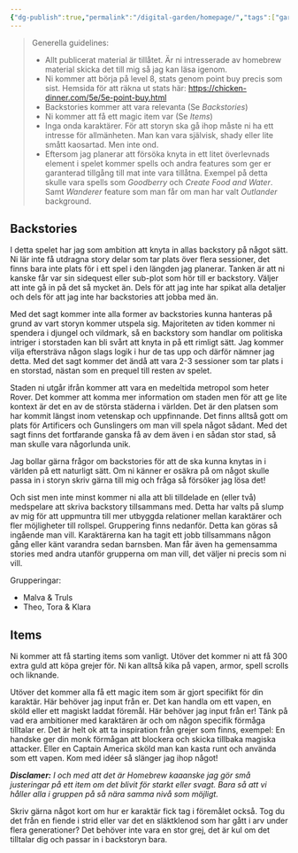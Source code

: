 ```yaml
---
{"dg-publish":true,"permalink":"/digital-garden/homepage/","tags":["gardenEntry"]}
---
```


>Generella guidelines:
>- Allt publicerat material är tillåtet. Är ni intresserade av homebrew material skicka det till mig så jag kan läsa igenom. 
>- Ni kommer att börja på level 8, stats genom point buy precis som sist. Hemsida för att räkna ut stats här: https://chicken-dinner.com/5e/5e-point-buy.html 
>- Backstories kommer att vara relevanta (Se *Backstories*)
>- Ni kommer att få ett magic item var (Se *Items*)
>- Inga onda karaktärer. För att storyn ska gå ihop måste ni ha ett intresse för allmänheten. Man kan vara självisk, shady eller lite smått kaosartad. Men inte ond.
>- Eftersom jag planerar att försöka knyta in ett litet överlevnads element i spelet kommer spells och andra features som ger er garanterad tillgång till mat inte vara tillåtna. Exempel på detta skulle vara spells som *Goodberry* och *Create Food and Water*. Samt *Wanderer* feature som man får om man har valt *Outlander* background. 
## Backstories

I detta spelet har jag som ambition att knyta in allas backstory på något sätt. Ni lär inte få utdragna story delar som tar plats över flera sessioner, det finns bara inte plats för i ett spel i den längden jag planerar. Tanken är att ni kanske får var sin sidequest eller sub-plot som hör till er backstory. Väljer att inte gå in på det så mycket än. Dels för att jag inte har spikat alla detaljer och dels för att jag inte har backstories att jobba med än. 

Med det sagt kommer inte alla former av backstories kunna hanteras på grund av vart storyn kommer utspela sig. Majoriteten av tiden kommer ni spendera i djungel och vildmark, så en backstory som handlar om politiska intriger i storstaden kan bli svårt att knyta in på ett rimligt sätt. Jag kommer vilja eftersträva någon slags logik i hur de tas upp och därför nämner jag detta. Med det sagt kommer det ändå att vara 2-3 sessioner som tar plats i en storstad, nästan som en prequel till resten av spelet.

Staden ni utgår ifrån kommer att vara en medeltida metropol som heter Rover. Det kommer att komma mer information om staden men för att ge lite kontext är det en av de största städerna i världen. Det är den platsen som har kommit längst inom vetenskap och uppfinnande. Det finns alltså gott om plats för Artificers och Gunslingers om man vill spela något sådant. Med det sagt finns det fortfarande ganska få av dem även i en sådan stor stad, så man skulle vara någorlunda unik.

Jag bollar gärna frågor om backstories för att de ska kunna knytas in i världen på ett naturligt sätt. Om ni känner er osäkra på om något skulle passa in i storyn skriv gärna till mig och fråga så försöker jag lösa det!

Och sist men inte minst kommer ni alla att bli tilldelade en (eller två) medspelare att skriva backstory tillsammans med. Detta har valts på slump av mig för att uppmuntra till mer utbyggda relationer mellan karaktärer och fler möjligheter till rollspel. Gruppering finns nedanför. Detta kan göras så ingående man vill. Karaktärerna kan ha tagit ett jobb tillsammans någon gång eller känt varandra sedan barnsben. Man får även ha gemensamma stories med andra utanför grupperna om man vill, det väljer ni precis som ni vill.

Grupperingar:
- Malva & Truls
- Theo, Tora & Klara
## Items
Ni kommer att få starting items som vanligt. Utöver det kommer ni att få 300 extra guld att köpa grejer för. Ni kan alltså kika på vapen, armor, spell scrolls och liknande. 

Utöver det kommer alla få ett magic item som är gjort specifikt för din karaktär. Här behöver jag input från er. Det kan handla om ett vapen, en sköld eller ett magiskt laddat föremål. Här behöver jag input från er! Tänk på vad era ambitioner med karaktären är och om någon specifik förmåga tilltalar er. Det är helt ok att ta inspiration från grejer som finns, exempel: En handske ger din monk förmågan att blockera och skicka tillbaka magiska attacker. Eller en Captain America sköld man kan kasta runt och använda som ett vapen. Kom med idéer så slänger jag ihop något!

***Disclamer:** I och med att det är Homebrew kaaanske jag gör små justeringar på ett item om det blivit för starkt eller svagt. Bara så att vi håller alla i gruppen på så nära samma nivå som möjligt.*

Skriv gärna något kort om hur er karaktär fick tag i föremålet också. Tog du det från en fiende i strid eller var det en släktklenod som har gått i arv under flera generationer? Det behöver inte vara en stor grej, det är kul om det tilltalar dig och passar in i backstoryn bara.